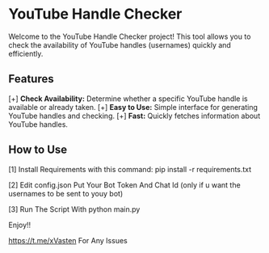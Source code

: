 # YouTube Handle Checker

Welcome to the YouTube Handle Checker project! This tool allows you to check the availability of YouTube handles (usernames) quickly and efficiently.

## Features

[+] **Check Availability:** Determine whether a specific YouTube handle is available or already taken.
[+] **Easy to Use:** Simple interface for generating YouTube handles and checking.
[+] **Fast:** Quickly fetches information about YouTube handles.

## How to Use

[1] Install Requirements with this command: pip install -r requirements.txt

[2] Edit config.json Put Your Bot Token And Chat Id (only if u want the usernames to be sent to youy bot)

[3] Run The Script With python main.py

Enjoy!!

https://t.me/xVasten For Any Issues

